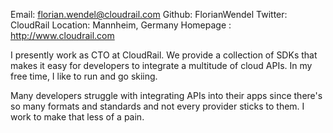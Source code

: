 Email: florian.wendel@cloudrail.com 
Github: FlorianWendel 
Twitter: CloudRail 
Location: Mannheim, Germany
Homepage : http://www.cloudrail.com


I presently work as CTO at CloudRail. We provide a collection of SDKs that makes it easy for developers to integrate a multitude of cloud APIs. In my free time, I like to run and go skiing.

Many developers struggle with integrating APIs into their apps since there's so many formats and standards and not every provider sticks to them. I work to make that less of a pain. 
